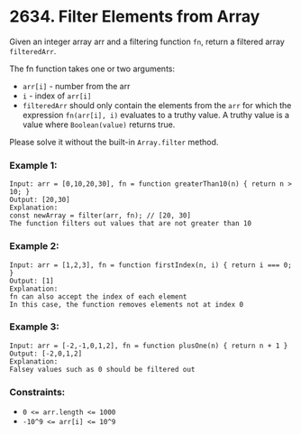 # 2634. Filter Elements from Array

Given an integer array arr and a filtering function `fn`, return a filtered array `filteredArr`.

The fn function takes one or two arguments:

- `arr[i]` - number from the arr
- `i` - index of `arr[i]`
- `filteredArr` should only contain the elements from the `arr` for which the expression `fn(arr[i], i)` evaluates to a truthy value. A truthy value is a value where `Boolean(value)` returns true.

Please solve it without the built-in `Array.filter` method.

### Example 1:

```
Input: arr = [0,10,20,30], fn = function greaterThan10(n) { return n > 10; }
Output: [20,30]
Explanation:
const newArray = filter(arr, fn); // [20, 30]
The function filters out values that are not greater than 10
```

### Example 2:

```
Input: arr = [1,2,3], fn = function firstIndex(n, i) { return i === 0; }
Output: [1]
Explanation:
fn can also accept the index of each element
In this case, the function removes elements not at index 0
```

### Example 3:

```
Input: arr = [-2,-1,0,1,2], fn = function plusOne(n) { return n + 1 }
Output: [-2,0,1,2]
Explanation:
Falsey values such as 0 should be filtered out
```

### Constraints:

- `0 <= arr.length <= 1000`
- `-10^9 <= arr[i] <= 10^9`
